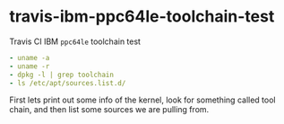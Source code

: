 # travis-ibm-ppc64le-toolchain-test
Travis CI IBM `ppc64le` toolchain test

```yaml
- uname -a 
- uname -r 
- dpkg -l | grep toolchain
- ls /etc/apt/sources.list.d/
```
First lets print out some info of the kernel, look for something called tool chain, and then list some sources we are pulling from. 

